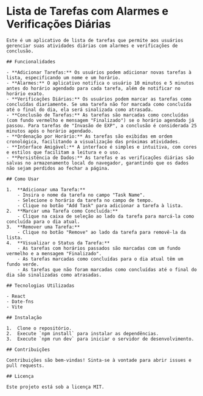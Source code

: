 # Lista de Tarefas com Alarmes e Verificações Diárias

    Este é um aplicativo de lista de tarefas que permite aos usuários gerenciar suas atividades diárias com alarmes e verificações de conclusão.

    ## Funcionalidades

    - **Adicionar Tarefas:** Os usuários podem adicionar novas tarefas à lista, especificando um nome e um horário.
    - **Alarmes:** O aplicativo notifica o usuário 10 minutos e 5 minutos antes do horário agendado para cada tarefa, além de notificar no horário exato.
    - **Verificações Diárias:** Os usuários podem marcar as tarefas como concluídas diariamente. Se uma tarefa não for marcada como concluída até o final do dia, ela será sinalizada como atrasada.
    - **Conclusão de Tarefas:** As tarefas são marcadas como concluídas (com fundo vermelho e mensagem "Finalizado") se o horário agendado já passou. Para tarefas de "Invasão de EXP", a conclusão é considerada 25 minutos após o horário agendado.
    - **Ordenação por Horário:** As tarefas são exibidas em ordem cronológica, facilitando a visualização das próximas atividades.
    - **Interface Amigável:** A interface é simples e intuitiva, com cores e estilos que facilitam a leitura e o uso.
    - **Persistência de Dados:** As tarefas e as verificações diárias são salvas no armazenamento local do navegador, garantindo que os dados não sejam perdidos ao fechar a página.

    ## Como Usar

    1.  **Adicionar uma Tarefa:**
        - Insira o nome da tarefa no campo "Task Name".
        - Selecione o horário da tarefa no campo de tempo.
        - Clique no botão "Add Task" para adicionar a tarefa à lista.
    2.  **Marcar uma Tarefa como Concluída:**
        - Clique na caixa de seleção ao lado da tarefa para marcá-la como concluída para o dia atual.
    3.  **Remover uma Tarefa:**
        - Clique no botão "Remove" ao lado da tarefa para removê-la da lista.
    4.  **Visualizar o Status da Tarefa:**
        - As tarefas com horários passados são marcadas com um fundo vermelho e a mensagem "Finalizado".
        - As tarefas marcadas como concluídas para o dia atual têm um fundo verde.
        - As tarefas que não foram marcadas como concluídas até o final do dia são sinalizadas como atrasadas.

    ## Tecnologias Utilizadas

    - React
    - Date-fns
    - Vite

    ## Instalação

    1.  Clone o repositório.
    2.  Execute `npm install` para instalar as dependências.
    3.  Execute `npm run dev` para iniciar o servidor de desenvolvimento.

    ## Contribuições

    Contribuições são bem-vindas! Sinta-se à vontade para abrir issues e pull requests.

    ## Licença

    Este projeto está sob a licença MIT.
